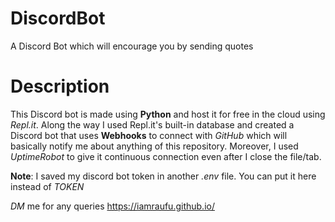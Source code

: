 # DiscordBot
 A Discord Bot which will encourage you by sending quotes

# Description 
This Discord bot is made using **Python** and host it for free in the cloud using *Repl.it*. Along the way I used Repl.it's built-in database and created a Discord bot that uses **Webhooks** to connect with *GitHub* which will basically notify me about anything of this repository. Moreover, I used *UptimeRobot* to give it continuous connection even after I close the file/tab.

**Note**: I saved my discord bot token in another *.env* file. You can put it here instead of *TOKEN*

*DM* me for any queries
https://iamraufu.github.io/
